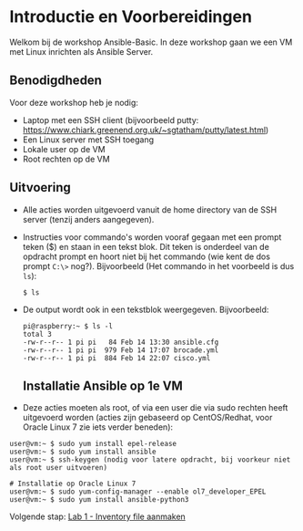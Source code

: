# Introductie en Voorbereidingen
Welkom bij de workshop Ansible-Basic. In deze workshop gaan we een  VM met Linux inrichten als Ansible Server.  

## Benodigdheden
Voor deze workshop heb je nodig:
- Laptop met een SSH client (bijvoorbeeld putty: https://www.chiark.greenend.org.uk/~sgtatham/putty/latest.html)
- Een Linux server met SSH toegang
- Lokale user op de VM
- Root rechten op de VM

## Uitvoering
- Alle acties worden uitgevoerd vanuit de home directory van de SSH server (tenzij anders aangegeven).
- Instructies voor commando's worden vooraf gegaan met een prompt teken ($) en staan in een tekst blok. Dit teken is onderdeel van de opdracht prompt en hoort niet bij het commando (wie kent de dos prompt ``C:\>`` nog?). Bijvoorbeeld (Het commando in het voorbeeld is dus ``ls``):

  ``$ ls``
  
- De output wordt ook in een tekstblok weergegeven. Bijvoorbeeld:
  ```
  pi@raspberry:~ $ ls -l
  total 3
  -rw-r--r-- 1 pi pi   84 Feb 14 13:30 ansible.cfg
  -rw-r--r-- 1 pi pi  979 Feb 14 17:07 brocade.yml
  -rw-r--r-- 1 pi pi  884 Feb 14 22:07 cisco.yml
  ```
  
  ## Installatie Ansible op 1e VM
- Deze acties moeten als root, of via een user die via sudo rechten heeft uitgevoerd worden (acties zijn gebaseerd op CentOS/Redhat, voor Oracle Linux 7 zie iets verder beneden):
```
user@vm:~ $ sudo yum install epel-release
user@vm:~ $ sudo yum install ansible
user@vm:~ $ ssh-keygen (nodig voor latere opdracht, bij voorkeur niet als root user uitvoeren)

# Installatie op Oracle Linux 7
user@vm:~ $ sudo yum-config-manager --enable ol7_developer_EPEL
user@vm:~ $ sudo yum install ansible-python3
```


  
Volgende stap: [Lab 1 - Inventory file aanmaken](/labs/01_NL_inventory.md)
